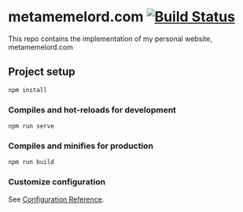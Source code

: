 # metamemelord.com [![Build Status](https://travis-ci.org/metamemelord/portfolio-website.svg?branch=master)](https://travis-ci.org/metamemelord/portfolio-website)

This repo contains the implementation of my personal website, metamemelord.com

## Project setup

```
npm install
```

### Compiles and hot-reloads for development

```
npm run serve
```

### Compiles and minifies for production

```
npm run build
```

### Customize configuration

See [Configuration Reference](https://cli.vuejs.org/config/).
